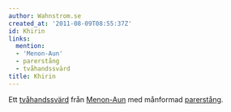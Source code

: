 ```yaml
---
author: Wahnstrom.se
created_at: '2011-08-09T08:55:37Z'
id: Khirin
links:
  mention:
  - 'Menon-Aun'
  - parerstång
  - tvåhandssvärd
title: Khirin
---
```


Ett [tvåhandssvärd] från [Menon-Aun] med månformad [parerstång].

  [tvåhandssvärd]: tvåhandssvärd
  [Menon-Aun]: Menon-Aun
  [parerstång]: parerstång